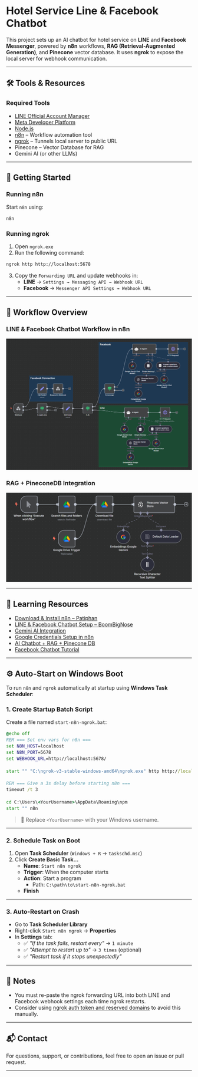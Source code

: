 # Hotel Service Line & Facebook Chatbot

This project sets up an AI chatbot for hotel service on **LINE** and **Facebook Messenger**, powered by **n8n** workflows, **RAG (Retrieval-Augmented Generation)**, and **Pinecone** vector database. It uses **ngrok** to expose the local server for webhook communication.

---

## 🛠 Tools & Resources

### Required Tools

- [LINE Official Account Manager](https://manager.line.biz/account/)
- [Meta Developer Platform](https://developers.facebook.com/?locale=th_TH)
- [Node.js](https://nodejs.org/)
- [n8n](https://n8n.io/) – Workflow automation tool
- [ngrok](https://ngrok.com/) – Tunnels local server to public URL
- Pinecone – Vector Database for RAG
- Gemini AI (or other LLMs)

---

## 🚀 Getting Started

### Running n8n

Start `n8n` using:

```bash
n8n
```

### Running ngrok

1. Open `ngrok.exe`
2. Run the following command:

```bash
ngrok http http://localhost:5678
```

3. Copy the `Forwarding URL` and update webhooks in:
   - **LINE** → `Settings → Messaging API → Webhook URL`
   - **Facebook** → `Messenger API Settings → Webhook URL`

---

## 📸 Workflow Overview

### LINE & Facebook Chatbot Workflow in n8n
![Line and Facebook Chatbot](image/Line_FB_Chatbot.png)

### RAG + PineconeDB Integration
![RAG and PineconeDB](image/RAG_PineconeDB.png)

---

## 🧠 Learning Resources

- [Download & Install n8n – Patiphan](https://youtu.be/l4Pr8UuWkhY?si=x0ZuQ2OQ056MM3Zl)
- [LINE & Facebook Chatbot Setup – BoomBigNose](https://youtu.be/KLZA3L3fMlI?si=0Bfkze_dQzc9lSrd)
- [Gemini AI Integration](https://youtu.be/l-HR96u2tTw?si=Dwn6mP9PvgZmS9dP)
- [Google Credentials Setup in n8n](https://www.youtube.com/watch?v=3Ai1EPznlAc&pp=0gcJCfwAo7VqN5tD)
- [AI Chatbot + RAG + Pinecone DB](https://youtu.be/ZRHH5VkUgIQ?si=Q6yUp8mq9my5HDEx)
- [Facebook Chatbot Tutorial](https://youtu.be/g12rVnBraEA?si=YwlDxulD5F7l3jLT)

---

## ⚙️ Auto-Start on Windows Boot

To run `n8n` and `ngrok` automatically at startup using **Windows Task Scheduler**:

### 1. Create Startup Batch Script

Create a file named `start-n8n-ngrok.bat`:

```bat
@echo off
REM === Set env vars for n8n ===
set N8N_HOST=localhost
set N8N_PORT=5678
set WEBHOOK_URL=http://localhost:5678/

start "" "C:\ngrok-v3-stable-windows-amd64\ngrok.exe" http http://localhost:5678

REM === Give a 3s delay before starting n8n ===
timeout /t 3

cd C:\Users\<YourUsername>\AppData\Roaming\npm
start "" n8n
```

> 🔁 Replace `<YourUsername>` with your Windows username.

---

### 2. Schedule Task on Boot

1. Open **Task Scheduler** (`Windows + R` → `taskschd.msc`)
2. Click **Create Basic Task...**
   - **Name**: `Start n8n ngrok`
   - **Trigger**: When the computer starts
   - **Action**: Start a program
     - Path: `C:\path\to\start-n8n-ngrok.bat`
   - **Finish**

---

### 3. Auto-Restart on Crash

- Go to **Task Scheduler Library**
- Right-click `Start n8n ngrok` → **Properties**
- In **Settings** tab:
  - ✅ *"If the task fails, restart every"* → `1 minute`
  - ✅ *"Attempt to restart up to"* → `3 times` (optional)
  - ✅ *"Restart task if it stops unexpectedly"*

---

## 📌 Notes

- You must re-paste the ngrok forwarding URL into both LINE and Facebook webhook settings each time ngrok restarts.
- Consider using [ngrok auth token and reserved domains](https://ngrok.com/docs) to avoid this manually.

---

## 📬 Contact

For questions, support, or contributions, feel free to open an issue or pull request.

---
